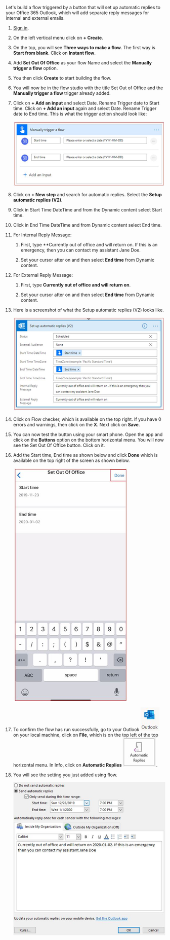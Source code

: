 Let's build a flow triggered by a button that will set up automatic
replies to your Office 365 Outlook, which will add separate reply
messages for internal and external emails.

1.  [Sign in](https://flow.microsoft.com/?azure-portal=true). 

1.  On the left vertical menu click on **+ Create**.

1.  On the top, you will see **Three ways to make a flow**. The first way is **Start from blank**. Click on **Instant flow**.

1.  Add **Set Out Of Office** as your flow Name and select the **Manually trigger a flow** option.

1.  You then click **Create** to start building the flow.

1.  You will now be in the flow studio with the title Set Out of Office and the **Manually trigger a flow** trigger already added.

1.  Click on **+ Add an input** and select Date. Rename Trigger date to Start time. Click on **+ Add an input** again and select Date. Rename Trigger date to End time. This is what the trigger action should look like:

    ![Set out-of-office trigger](../media/set-trigger.jpg)

1. Click on **+ New step** and search for automatic replies. Select the **Setup automatic replies (V2)**.

1. Click in Start Time DateTime and from the Dynamic content select Start time.

1. Click in End Time DateTime and from Dynamic content select End time.

1. For Internal Reply Message:

    1.  First, type **Currently out of office and will return on. If this is an emergency, then you can contact my assistant Jane Doe.

    1.  Set your cursor after on and then select **End time** from Dynamic content.

1. For External Reply Message:

    1.  First, type **Currently out of office and will return on**.

    1.  Set your cursor after on and then select **End time** from Dynamic content.

1. Here is a screenshot of what the Setup automatic replies (V2) looks like.

    ![Set automatic replies action](../media/set-automatic-replies-action.jpg)

1. Click on Flow checker, which is available on the top right. If you have 0 errors and warnings, then click on the **X**. Next click on **Save**.

1. You can now test the button using your smart phone. Open the app and click on the **Buttons** option on the bottom horizontal menu. You will now see the Set Out Of Office button. Click on it.

1. Add the Start time, End time as shown below and click **Done** which is available on the top right of the screen as shown below.

    ![Test using mobile app](../media/test-using-mobile-app.jpg)

1. To confirm the flow has run successfully, go to your Outlook ![Outlook icon](../media/outlook-icon.jpg) on your local machine, click on **File**, which is on the top left of the top horizontal menu. In Info, click on **Automatic Replies** ![Automatic replies icon](../media/automatic-replies-icon.jpg).

1. You will see the setting you just added using flow.

    ![Automatic replies setting](../media/automatic-replies-setting.jpg)